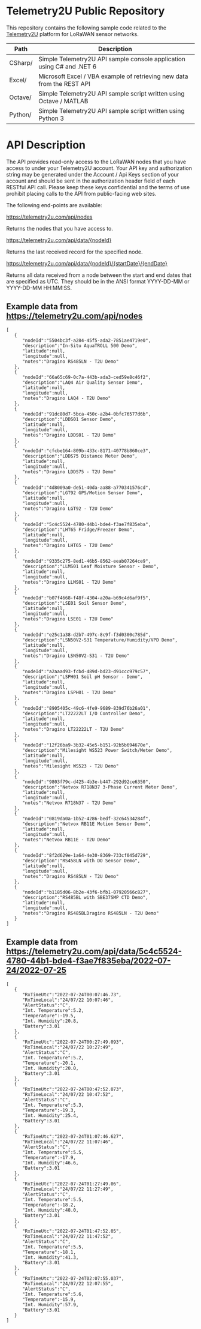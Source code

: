 # Telemetry2U Public Repository
This repository contains the following sample code related to the [Telemetry2U](https://telemetry2u.com) platform for LoRaWAN sensor networks.

Path | Description
------------- | -------------
CSharp/ | Simple Telemetry2U API sample console application using C# and .NET 6
Excel/  | Microsoft Excel / VBA example of retrieving new data from the REST API
Octave/ | Simple Telemetry2U API sample script written using Octave / MATLAB
Python/ | Simple Telemetry2U API sample script written using Python 3

# API Description
The API provides read-only access to the LoRaWAN nodes that you have access to under your Telemetry2U account.
Your API key and authorization string may be generated under the Account / Api Keys section of your account and should 
be sent in the authorization header field of each RESTful API call. Please keep these keys confidential and the terms
of use prohibit placing calls to the API from public-facing web sites.

The following end-points are available:

https://telemetry2u.com/api/nodes

Returns the nodes that you have access to.

https://telemetry2u.com/api/data/{nodeId}

Returns the last received record for the specified node.

https://telemetry2u.com/api/data/{nodeId}/{startDate}/{endDate}

Returns all data received from a node between the start and end dates that are specified as UTC.
They should be in the ANSI format YYYY-DD-MM or YYYY-DD-MM HH:MM:SS.

## Example data from https://telemetry2u.com/api/nodes
```
[
   {
      "nodeId":"5504bc3f-a284-45f5-ada2-7851ae4719e0",
      "description":"In-Situ AquaTROLL 500 Demo",
      "latitude":null,
      "longitude":null,
      "notes":"Dragino RS485LN - T2U Demo"
   },
   {
      "nodeId":"66a65c69-0c7a-443b-ada3-ced59e8c46f2",
      "description":"LAQ4 Air Quality Sensor Demo",
      "latitude":null,
      "longitude":null,
      "notes":"Dragino LAQ4 - T2U Demo"
   },
   {
      "nodeId":"91dc80d7-5bca-450c-a2b4-0bfc76577d6b",
      "description":"LDDS01 Sensor Demo",
      "latitude":null,
      "longitude":null,
      "notes":"Dragino LDDS01 - T2U Demo"
   },
   {
      "nodeId":"cfcbe164-809b-433c-8171-40778b860ce3",
      "description":"LDDS75 Distance Meter Demo",
      "latitude":null,
      "longitude":null,
      "notes":"Dragino LDDS75 - T2U Demo"
   },
   {
      "nodeId":"4d8009a0-de51-40da-aa88-a770341576cd",
      "description":"LGT92 GPS/Motion Sensor Demo",
      "latitude":null,
      "longitude":null,
      "notes":"Dragino LGT92 - T2U Demo"
   },
   {
      "nodeId":"5c4c5524-4780-44b1-bde4-f3ae7f835eba",
      "description":"LHT65 Fridge/Freezer Demo",
      "latitude":null,
      "longitude":null,
      "notes":"Dragino LHT65 - T2U Demo"
   },
   {
      "nodeId":"9335c275-8ed1-46b5-8562-eeab07264ce9",
      "description":"LLMS01 Leaf Moisture Sensor - Demo",
      "latitude":null,
      "longitude":null,
      "notes":"Dragino LLMS01 - T2U Demo"
   },
   {
      "nodeId":"b07f4668-f48f-4304-a20a-b69c4d6af9f5",
      "description":"LSE01 Soil Sensor Demo",
      "latitude":null,
      "longitude":null,
      "notes":"Dragino LSE01 - T2U Demo"
   },
   {
      "nodeId":"e25c1a38-d2b7-497c-8c9f-f3d0300c785d",
      "description":"LSN50V2-S31 Temperature/Humidity/VPD Demo",
      "latitude":null,
      "longitude":null,
      "notes":"Dragino LSN50V2-S31 - T2U Demo"
   },
   {
      "nodeId":"a2aaad93-fcbd-489d-bd23-d91ccc979c57",
      "description":"LSPH01 Soil pH Sensor - Demo",
      "latitude":null,
      "longitude":null,
      "notes":"Dragino LSPH01 - T2U Demo"
   },
   {
      "nodeId":"8905405c-49c6-4fe9-9689-839d76b26a01",
      "description":"LT22222LT I/O Controller Demo",
      "latitude":null,
      "longitude":null,
      "notes":"Dragino LT22222LT - T2U Demo"
   },
   {
      "nodeId":"12f26ba9-3b32-45e5-b151-92b5b694670e",
      "description":"Milesight WS523 Power Switch/Meter Demo",
      "latitude":null,
      "longitude":null,
      "notes":"Milesight WS523 - T2U Demo"
   },
   {
      "nodeId":"9803f79c-d425-4b3e-b447-292d92ce6350",
      "description":"Netvox R718N37 3-Phase Current Meter Demo",
      "latitude":null,
      "longitude":null,
      "notes":"Netvox R718N37 - T2U Demo"
   },
   {
      "nodeId":"0819da0a-1b52-4286-bedf-32c64534284f",
      "description":"Netvox RB11E Motion Sensor Demo",
      "latitude":null,
      "longitude":null,
      "notes":"Netvox RB11E - T2U Demo"
   },
   {
      "nodeId":"8f2d629e-1a64-4e30-8369-733cf045d729",
      "description":"RS458LN with DO Sensor Demo",
      "latitude":null,
      "longitude":null,
      "notes":"Dragino RS485LN - T2U Demo"
   },
   {
      "nodeId":"b1185d06-8b2e-43f6-bfb1-07920566c827",
      "description":"RS485BL with SBE37SMP CTD Demo",
      "latitude":null,
      "longitude":null,
      "notes":"Dragino RS485BLDragino RS485LN - T2U Demo"
   }
]
```

## Example data from https://telemetry2u.com/api/data/5c4c5524-4780-44b1-bde4-f3ae7f835eba/2022-07-24/2022-07-25
```
[
   {
      "RxTimeUtc":"2022-07-24T00:07:46.73",
      "RxTimeLocal":"24/07/22 10:07:46",
      "AlertStatus":"C",
      "Int. Temperature":5.2,
      "Temperature":-19.5,
      "Int. Humidity":20.8,
      "Battery":3.01
   },
   {
      "RxTimeUtc":"2022-07-24T00:27:49.093",
      "RxTimeLocal":"24/07/22 10:27:49",
      "AlertStatus":"C",
      "Int. Temperature":5.2,
      "Temperature":-20.1,
      "Int. Humidity":20.0,
      "Battery":3.01
   },
   {
      "RxTimeUtc":"2022-07-24T00:47:52.073",
      "RxTimeLocal":"24/07/22 10:47:52",
      "AlertStatus":"C",
      "Int. Temperature":5.3,
      "Temperature":-19.3,
      "Int. Humidity":25.4,
      "Battery":3.01
   },
   {
      "RxTimeUtc":"2022-07-24T01:07:46.627",
      "RxTimeLocal":"24/07/22 11:07:46",
      "AlertStatus":"C",
      "Int. Temperature":5.5,
      "Temperature":-17.9,
      "Int. Humidity":46.6,
      "Battery":3.01
   },
   {
      "RxTimeUtc":"2022-07-24T01:27:49.06",
      "RxTimeLocal":"24/07/22 11:27:49",
      "AlertStatus":"C",
      "Int. Temperature":5.5,
      "Temperature":-18.2,
      "Int. Humidity":48.0,
      "Battery":3.01
   },
   {
      "RxTimeUtc":"2022-07-24T01:47:52.05",
      "RxTimeLocal":"24/07/22 11:47:52",
      "AlertStatus":"C",
      "Int. Temperature":5.5,
      "Temperature":-18.1,
      "Int. Humidity":41.3,
      "Battery":3.01
   },
   {
      "RxTimeUtc":"2022-07-24T02:07:55.037",
      "RxTimeLocal":"24/07/22 12:07:55",
      "AlertStatus":"C",
      "Int. Temperature":5.6,
      "Temperature":-15.9,
      "Int. Humidity":57.9,
      "Battery":3.01
   }
]
```